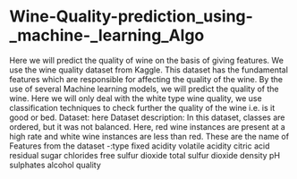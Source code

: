 # Wine-Quality-prediction_using-_machine-_learning_Algo
Here we will predict the quality of wine on the basis of giving features. We use the wine quality dataset from Kaggle. This dataset has the fundamental features which are responsible for affecting the quality of the wine. By the use of several Machine learning models, we will predict the quality of the wine. Here we will only deal with the white type wine quality, we use classification techniques to check further the quality of the wine i.e. is it good or bed.   Dataset: here  Dataset description:  In this dataset, classes are ordered, but it was not balanced. Here, red wine instances are present at a high rate and white wine instances are less than red.  These are the name of Features from the dataset -:type fixed acidity volatile acidity citric acid residual sugar chlorides free sulfur dioxide total sulfur dioxide density pH sulphates alcohol quality
